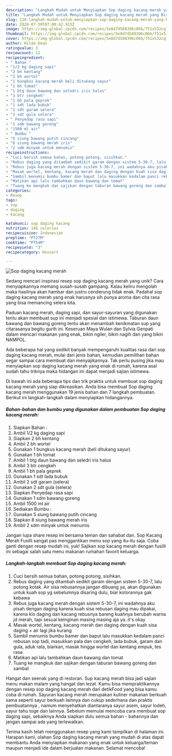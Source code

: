 ```yaml
---
description: "Langkah Mudah untuk Menyiapkan Sop daging kacang merah yang Bisa Manjain Lidah"
title: "Langkah Mudah untuk Menyiapkan Sop daging kacang merah yang Bisa Manjain Lidah"
slug: 118-langkah-mudah-untuk-menyiapkan-sop-daging-kacang-merah-yang-bisa-manjain-lidah
date: 2020-07-30T07:00:42.915Z
image: https://img-global.cpcdn.com/recipes/5e8d7d588396c06b/751x532cq70/sop-daging-kacang-merah-foto-resep-utama.jpg
thumbnail: https://img-global.cpcdn.com/recipes/5e8d7d588396c06b/751x532cq70/sop-daging-kacang-merah-foto-resep-utama.jpg
cover: https://img-global.cpcdn.com/recipes/5e8d7d588396c06b/751x532cq70/sop-daging-kacang-merah-foto-resep-utama.jpg
author: Hilda Dean
ratingvalue: 3
reviewcount: 12
recipeingredient:
- " Bahan "
- "1/2 kg daging sapi"
- "2 bh kentang"
- "2 bh wortel"
- "1 bungkus kacang merah beli ditukang sayur"
- "1 bh tomat"
- "1 btg daun bawang dan seledri iris halus"
- "3 btr cengkeh"
- "1 bh pala geprek"
- "1 sdt lada bubuk"
- "2 sdt garam selera"
- "2 sdt gula selera"
- " Penyedap rasa sapi"
- "1 sdm bawang goreng"
- "1500 ml air"
- " Bumbu "
- "5 siung bawang putih cincang"
- "8 siung bawang merah iris"
- "2 sdm minyak untuk menumis"
recipeinstructions:
- "Cuci bersih semua bahan, potong potong, sisihkan."
- "Rebus daging yang ditambah sedikit garam dengan sistem 5-30-7, lalu potong kotak. Air sisa rebusannya jangan dibuang ya, akan digunakan untuk kuah sop yg sebelumnya disaring dulu, biar kotorannya gak kebawa"
- "Rebus juga kacang merah dengan sistem 5-30-7, ini wadahnya aku pisah dengan daging karena kuah sisa rebusan daging mau dipakai, karena klo daging dan kacang rebusnya bareng kuahnya berubah warna jd merah, tapi sesuai keinginan masing masing aja ya..it&#39;s okay"
- "Masak wortel, kentang, kacang merah dan daging dengan kuah sisa daging + air lagi jika kurang"
- "Sambil menumis bumbu bamer dan baput lalu masukkan kedalam panci rebusan sop tadi, masukkan pala dan cengkeh, lada bubuk, garam dan gula, aduk rata, biarkan, masak hingga wortel dan kentang empuk, tes rasa"
- "Matikan api lalu tambahkan daun bawang dan tomat"
- "Tuang ke mangkuk dan sajikan dengan taburan bawang goreng dan sambal"
categories:
- Resep
tags:
- sop
- daging
- kacang

katakunci: sop daging kacang 
nutrition: 146 calories
recipecuisine: Indonesian
preptime: "PT27M"
cooktime: "PT54M"
recipeyield: "3"
recipecategory: Dessert

---
```



![Sop daging kacang merah](https://img-global.cpcdn.com/recipes/5e8d7d588396c06b/751x532cq70/sop-daging-kacang-merah-foto-resep-utama.jpg)

Sedang mencari inspirasi resep sop daging kacang merah yang unik? Cara menyiapkannya memang susah-susah gampang. Kalau keliru mengolah maka hasilnya akan hambar dan justru cenderung tidak enak. Padahal sop daging kacang merah yang enak harusnya sih punya aroma dan cita rasa yang bisa memancing selera kita.

Paduan kacang merah, daging sapi, dan sayur-sayuran yang digunakan tentu akan membuat sup ini menjadi spesial dan istimewa. Taburan daun bawang dan bawang goreng tentu akan menambah kenikmatan sup yang citarasanya begitu gurih ini. Keseruan Maya Wulan dan Sylvia Genpati dalam mencari makanan yang enak, bikin ngiler, bikin nagih dan yang bikin NAMPOL.

Ada beberapa hal yang sedikit banyak mempengaruhi kualitas rasa dari sop daging kacang merah, mulai dari jenis bahan, kemudian pemilihan bahan segar sampai cara membuat dan menyajikannya. Tak perlu pusing jika mau menyiapkan sop daging kacang merah yang enak di rumah, karena asal sudah tahu triknya maka hidangan ini dapat menjadi sajian istimewa.


Di bawah ini ada beberapa tips dan trik praktis untuk membuat sop daging kacang merah yang siap dikreasikan. Anda bisa membuat Sop daging kacang merah menggunakan 19 jenis bahan dan 7 langkah pembuatan. Berikut ini langkah-langkah dalam menyiapkan hidangannya.

<!--inarticleads1-->

##### Bahan-bahan dan bumbu yang digunakan dalam pembuatan Sop daging kacang merah:

1. Siapkan  Bahan :
1. Ambil 1/2 kg daging sapi
1. Siapkan 2 bh kentang
1. Ambil 2 bh wortel
1. Gunakan 1 bungkus kacang merah (beli ditukang sayur)
1. Gunakan 1 bh tomat
1. Ambil 1 btg daun bawang dan seledri iris halus
1. Ambil 3 btr cengkeh
1. Ambil 1 bh pala geprek
1. Gunakan 1 sdt lada bubuk
1. Ambil 2 sdt garam (selera)
1. Gunakan 2 sdt gula (selera)
1. Siapkan  Penyedap rasa sapi
1. Gunakan 1 sdm bawang goreng
1. Ambil 1500 ml air
1. Sediakan  Bumbu :
1. Gunakan 5 siung bawang putih cincang
1. Siapkan 8 siung bawang merah iris
1. Ambil 2 sdm minyak untuk menumis


Jangan lupa share resep ini bersama teman dan sahabat dan. Sop Kacang Merah Fusilli sangat pas menggantikan menu sop yang itu-itu saja. Coba ganti dengan resep mudah ini, yuk! Sajikan sop kacang merah dengan fusilli ini sebagai salah satu menu makanan rumahan favorit keluarga. 

<!--inarticleads2-->

##### Langkah-langkah membuat Sop daging kacang merah:

1. Cuci bersih semua bahan, potong potong, sisihkan.
1. Rebus daging yang ditambah sedikit garam dengan sistem 5-30-7, lalu potong kotak. Air sisa rebusannya jangan dibuang ya, akan digunakan untuk kuah sop yg sebelumnya disaring dulu, biar kotorannya gak kebawa
1. Rebus juga kacang merah dengan sistem 5-30-7, ini wadahnya aku pisah dengan daging karena kuah sisa rebusan daging mau dipakai, karena klo daging dan kacang rebusnya bareng kuahnya berubah warna jd merah, tapi sesuai keinginan masing masing aja ya..it&#39;s okay
1. Masak wortel, kentang, kacang merah dan daging dengan kuah sisa daging + air lagi jika kurang
1. Sambil menumis bumbu bamer dan baput lalu masukkan kedalam panci rebusan sop tadi, masukkan pala dan cengkeh, lada bubuk, garam dan gula, aduk rata, biarkan, masak hingga wortel dan kentang empuk, tes rasa
1. Matikan api lalu tambahkan daun bawang dan tomat
1. Tuang ke mangkuk dan sajikan dengan taburan bawang goreng dan sambal


Hangat dan seenak yang di restoran. Sup kacang merah bisa jadi sajian menu makan malam yang hangat dan lezat. Kamu bisa mempraktikannya dengan resep sop daging kacang merah dari detikFood yang bisa kamu coba di rumah. Sayuran kacang merah merupakan kuliner makanan berkuah sama seperti sayur berkuah lainnya dan cukup sederhana dan praktis pembuatannya , namum menyehatkan diantaranya sayur asem, sayur lodeh, sayur tahu toge dan lainnya. Sebelum memulai mencoba cara membuat sop daging sapi, sebaiknya Anda siapkan dulu semua bahan - bahannya dan jangan sampai ada yang terlewatkan. 

Terima kasih telah menggunakan resep yang kami tampilkan di halaman ini. Harapan kami, olahan Sop daging kacang merah yang mudah di atas dapat membantu Anda menyiapkan makanan yang enak untuk keluarga/teman maupun menjadi ide dalam berjualan makanan. Selamat mencoba!
